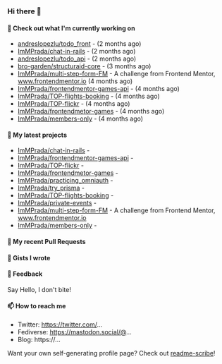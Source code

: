 ### Hi there 👋

#### 👷 Check out what I'm currently working on

- [andreslopezlu/todo_front](https://github.com/andreslopezlu/todo_front) -  (2 months ago)
- [ImMPrada/chat-in-rails](https://github.com/ImMPrada/chat-in-rails) -  (2 months ago)
- [andreslopezlu/todo_api](https://github.com/andreslopezlu/todo_api) -  (2 months ago)
- [bro-garden/structuraid-core](https://github.com/bro-garden/structuraid-core) -  (3 months ago)
- [ImMPrada/multi-step-form-FM](https://github.com/ImMPrada/multi-step-form-FM) - A challenge from Frontend Mentor, www.frontendmentor.io (4 months ago)
- [ImMPrada/frontendmentor-games-api](https://github.com/ImMPrada/frontendmentor-games-api) -  (4 months ago)
- [ImMPrada/TOP-flights-booking](https://github.com/ImMPrada/TOP-flights-booking) -  (4 months ago)
- [ImMPrada/TOP-flickr](https://github.com/ImMPrada/TOP-flickr) -  (4 months ago)
- [ImMPrada/frontendmetor-games](https://github.com/ImMPrada/frontendmetor-games) -  (4 months ago)
- [ImMPrada/members-only](https://github.com/ImMPrada/members-only) -  (4 months ago)

#### 🌱 My latest projects

- [ImMPrada/chat-in-rails](https://github.com/ImMPrada/chat-in-rails) - 
- [ImMPrada/frontendmentor-games-api](https://github.com/ImMPrada/frontendmentor-games-api) - 
- [ImMPrada/TOP-flickr](https://github.com/ImMPrada/TOP-flickr) - 
- [ImMPrada/frontendmetor-games](https://github.com/ImMPrada/frontendmetor-games) - 
- [ImMPrada/practicing_omniauth](https://github.com/ImMPrada/practicing_omniauth) - 
- [ImMPrada/try_prisma](https://github.com/ImMPrada/try_prisma) - 
- [ImMPrada/TOP-flights-booking](https://github.com/ImMPrada/TOP-flights-booking) - 
- [ImMPrada/private-events](https://github.com/ImMPrada/private-events) - 
- [ImMPrada/multi-step-form-FM](https://github.com/ImMPrada/multi-step-form-FM) - A challenge from Frontend Mentor, www.frontendmentor.io
- [ImMPrada/members-only](https://github.com/ImMPrada/members-only) - 

#### 🔨 My recent Pull Requests


#### 📓 Gists I wrote



#### 💬 Feedback

Say Hello, I don't bite!

#### 📫 How to reach me

- Twitter: https://twitter.com/...
- Fediverse: https://mastodon.social/@...
- Blog: https://...

Want your own self-generating profile page? Check out [readme-scribe](https://github.com/muesli/readme-scribe)!

